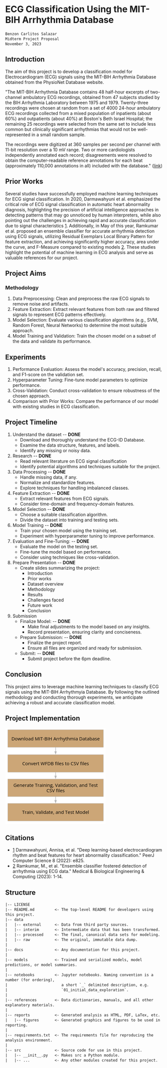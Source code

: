 # ECG Classification Using the MIT-BIH Arrhythmia Database

```
Benzon Carlitos Salazar
Midterm Project Proposal
November 3, 2023
```

## Introduction

The aim of this project is to develop a classification model for Electrocardiogram (ECG) signals using the MIT-BIH 
Arrhythmia Database obtained from the PhysioNet Database website. 

"The MIT-BIH Arrhythmia Database contains 48 half-hour excerpts of two-channel ambulatory ECG recordings, obtained from 
47 subjects studied by the BIH Arrhythmia Laboratory between 1975 and 1979. Twenty-three recordings were chosen at 
random from a set of 4000 24-hour ambulatory ECG recordings collected from a mixed population of inpatients (about 60%) 
and outpatients (about 40%) at Boston's Beth Israel Hospital; the remaining 25 recordings were selected from the same 
set to include less common but clinically significant arrhythmias that would not be well-represented in a small random 
sample.

The recordings were digitized at 360 samples per second per channel with 11-bit resolution over a 10 mV range. Two or 
more cardiologists independently annotated each record; disagreements were resolved to obtain the computer-readable 
reference annotations for each beat (approximately 110,000 annotations in all) included with the database." ([link])

## Prior Works

Several studies have successfully employed machine learning techniques for ECG signal classification. In 2020, 
Darmawahyuni et al. emphasized the critical role of ECG signal classification in automatic heart abnormality diagnosis, 
highlighting the precision of artificial intelligence approaches in detecting patterns that may go unnoticed by human 
interpreters, while also pointing out the challenges in achieving rapid and accurate classification due to signal 
characteristics [1]. Additionally, in May of this year, Ramkumar et al. proposed an ensemble classifier for accurate 
arrhythmia detection using ECG signals, utilizing Residual Exemplars Local Binary Pattern for feature extraction, and 
achieving significantly higher accuracy, area under the curve, and F-Measure compared to existing models [2]. These 
studies highlight the potential of machine learning in ECG analysis and serve as valuable references for our project.

## Project Aims

### Methodology

1. Data Preprocessing: Clean and preprocess the raw ECG signals to remove noise and artifacts.
2. Feature Extraction: Extract relevant features from both raw and filtered signals to represent ECG patterns effectively.
3. Model Selection: Evaluate various classification algorithms (e.g., SVM, Random Forest, Neural Networks) to determine 
the most suitable approach.
4. Model Training and Validation: Train the chosen model on a subset of the data and validate its performance.

## Experiments

1. Performance Evaluation: Assess the model's accuracy, precision, recall, and F1-score on the validation set.
2. Hyperparameter Tuning: Fine-tune model parameters to optimize performance.
3. Cross-Validation: Conduct cross-validation to ensure robustness of the chosen approach.
4. Comparison with Prior Works: Compare the performance of our model with existing studies in ECG classification.

## Project Timeline

1. Understand the dataset -- **DONE**
	* Download and thoroughly understand the ECG-ID Database.
	* Examine the data structure, features, and labels.
	* Identify any missing or noisy data.
2. Research -- **DONE**
	* Read relevant literature on ECG signal classification
	* Identify potential algorithms and techniques suitable for the project.
3. Data Processing -- **DONE**
	* Handle missing data, if any.
	* Normalize and standardize features.
	* Explore techniques for handling imbalanced classes.
4. Feature Extraction -- **DONE**
	* Extract relevant features from ECG signals.
	* Consider time-domain and frequency-domain features.
5. Model Selection -- **DONE**
	* Choose a suitable classification algorithm.
	* Divide the dataset into training and testing sets.
6. Model Training -- **DONE**
	* Train your chosen model using the training set.
	* Experiment with hyperparameter tuning to improve performance.
7. Evaluation and Fine-Tuning: -- **DONE**
	* Evaluate the model on the testing set.
	* Fine-tune the model based on performance.
	* Consider using techniques like cross-validation.
8. Prepare Presentation -- **DONE**
	* Create slides summarizing the project:
		* Introduction
		* Prior works
		* Dataset overview
		* Methodology
		* Results
		* Challenges faced
		* Future work
		* Conclusion
9. Submission
	* Finalize Model:  -- **DONE**
		* Make final adjustments to the model based on any insights.
		* Record presentation, ensuring clarity and conciseness.
	* Prepare Submission: -- **DONE**
		* Finalize the project report.
		* Ensure all files are organized and ready for submission.
	* Submit: -- **DONE**
		* Submit project before the 6pm deadline.

## Conclusion

This project aims to leverage machine learning techniques to classify ECG signals using the MIT-BIH Arrhythmyia Database. 
By following the outlined methodology and conducting thorough experiments, we anticipate achieving a robust and accurate 
classification model.

## Project Implementation

![](./reports/figures/methods.png)

## Citations

* [1][1] Darmawahyuni, Annisa, et al. "Deep learning-based electrocardiogram rhythm and beat features for heart abnormality 
classification." PeerJ Computer Science 8 (2022): e825.
* [2][2] Ramkumar, M., et al. "Ensemble classifier fostered detection of arrhythmia using ECG data." Medical & Biological 
Engineering & Computing (2023): 1-14.

## Structure

```
|-- LICENSE
|-- README.md         <- The top-level README for developers using this project.
|-- data
|   |-- external      <- Data from third party sources.
|   |-- interim       <- Intermediate data that has been transformed.
|   |-- processed     <- The final, canonical data sets for modeling.
|   |-- raw           <- The original, immutable data dump.
|
|-- docs              <- Any documentation for this project.
|
|-- models            <- Trained and serialized models, model predictions, or model summaries.
|
|-- notebooks         <- Jupyter notebooks. Naming convention is a number (for ordering),
|                        a short `_` delimited description, e.g.
|                        `01_initial_data_exploration`.
|
|-- references        <- Data dictionaries, manuals, and all other explanatory materials.
|
|-- reports           <- Generated analysis as HTML, PDF, LaTex, etc.
|   |-- figures       <- Generated graphics and figures to be used in reporting.
|
|-- requirements.txt  <- The requirements file for reproducing the analysis environment.
|
|-- src               <- Source code for use in this project.
|   |-- __init__.py   <- Makes src a Python module.
|   |-- ...           <- Any other modules created for this project.
```

[1]: https://pubmed.ncbi.nlm.nih.gov/35174263/
[2]: https://www.springerprofessional.de/en/ensemble-classifier-fostered-detection-of-arrhythmia-using-ecg-d/25326980
[3]: https://github.com/litaolemo/Research
[link]: https://www.physionet.org/content/mitdb/1.0.0/
